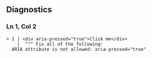 ## Diagnostics
### Ln 1, Col 2
```marko
> 1 | <div aria-pressed="true">Click me</div>
    |  ^^^ Fix all of the following:
  ARIA attribute is not allowed: aria-pressed="true"
```


